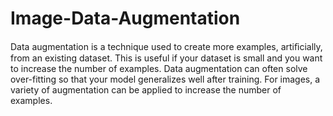 # Image-Data-Augmentation
Data augmentation is a technique used to create more examples, artiﬁcially, from an existing dataset. This is useful if your dataset is small and you want to increase the number of examples. Data augmentation can often solve over-fitting so that your model generalizes well after training. For images, a variety of augmentation can be applied to increase the number of examples.
